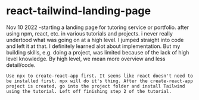 # react-tailwind-landing-page

Nov 10 2022
-starting a landing page for tutoring service or portfolio. after using npm, react, etc. in various tutorials and projects. i never really undertood what was going on at a high level. I jumped straight into code and left it at that. I definitely learned alot about implementation. But my building skills, e.g. doing a project, was limited because of the lack of high level knowledge. By high level, we mean more overview and less detail/code.

    Use npx to create-react-app first. It seems like react doesn't need to be installed first. npx will do it's thing. After the create-react-app project is created, go into the project folder and install Tailwind using the tutorial. Left off finishing step 2 of the tutorial. 